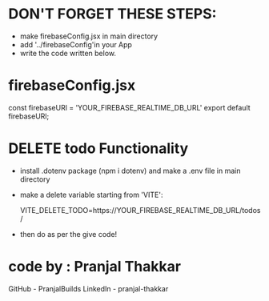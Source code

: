 # DON'T FORGET THESE STEPS:

- make firebaseConfig.jsx in main directory 
- add '../firebaseConfig'in your App
- write the code written below.  



# firebaseConfig.jsx

const firebaseURl = 'YOUR_FIREBASE_REALTIME_DB_URL'
export default firebaseURl;

# DELETE todo Functionality

- install .dotenv package (npm i dotenv) and make a .env file in main directory
- make a delete variable starting from 'VITE':

    VITE_DELETE_TODO=https://YOUR_FIREBASE_REALTIME_DB_URL/todos/

- then do as per the give code!

# code by : Pranjal Thakkar

GitHub   - PranjalBuilds 
LinkedIn - pranjal-thakkar
